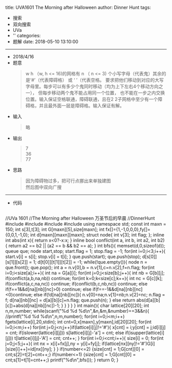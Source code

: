 title: UVA1601 The Morning after Halloween
author: Dinner Hunt
tags:
  - 搜索
  - 双向搜索
  - UVa
  - ''
categories:
  - 题解
date: 2018-05-10 13:10:00
---
* 2018/4/16    
 * 题意  
     > w h （w, h <= 16)的网格有 n （ n <= 3) 个小写字母（代表鬼）其余的是‘#’（代表障碍格） 或 ‘ ’（代表空格。 要求把他们移动到对应的大写字母里。每步可以有多少个鬼同时移动（均为上下左右4个移动方向之一）， 但每步移动两个鬼不能占用同一个位置， 也不能在一步之内交换位置。输入保证空格联通，障碍联通，且在2 2子网格中至少有一个障碍格，并且最外面一层是障碍格。输入保证有解。
     
 <!--more-->
 * 输入
	> 略
 * 输出
   >7  
      36  
      77

 * 思路
     >因为障碍物过多，把可行点挪出来单独建图  
      然后图中双向广搜
      
 ---
 * 代码
       
    ```cpp
//UVa 1601
//The Morning after Halloween 万圣节后的早晨
//DinnerHunt
#include <cstdio>
#include <queue>
#include <cctype>
#include <cstring>
using namespace std;
const int maxn = 150;
int s[3],t[3];
int G[maxn][5],size[maxn];
int fx[]={1,-1,0,0,0},fy[]={0,0,1,-1,0};
int d[maxn][maxn][maxn];
struct node{
    int v[3];
    int flag;
};
inline int abs(int x){
    return x<0?-x:x;
}
inline bool conflict(int a, int b, int a2, int b2) {
  return a2 == b2 || (a2 == b && b2 == a);
}
int bfs(){
    memset(d,0,sizeof(d));
    queue<node> que;
    node start,stop;
    start.flag = 1;
    stop.flag = -1;
    for(int i=0;i<3;i++){
        start.v[i] = s[i];
        stop.v[i] = t[i];
    }
    que.push(start);
    que.push(stop);
    d[s[0]][s[1]][s[2]] = 1;
    d[t[0]][t[1]][t[2]] = -1;
    while(!que.empty()){
        node n = que.front();
        que.pop();
        int a = n.v[0],b = n.v[1],c=n.v[2],f=n.flag;
        for(int i=0;i<size[a];i++){
            int na = G[a][i];
            for(int j=0;j<size[b];j++){
                int nb = G[b][j];
                if(conflict(a,b,na,nb)) continue;
                for(int k=0;k<size[c];k++){
                    int nc = G[c][k];
                    if(conflict(a,c,na,nc)) continue;
                    if(conflict(b,c,nb,nc)) continue;
                    else if(f==1&&d[na][nb][nc]>0) continue;
                    else if(f==-1&&d[na][nb][nc]<0)continue;
                    else if(!d[na][nb][nc]){
                        n.v[0]=na;n.v[1]=nb;n.v[2]=nc;
                        n.flag = f;
                        d[na][nb][nc] = d[a][b][c]+n.flag;
                        que.push(n);
                    }
                    else return abs(d[a][b][c])+abs(d[na][nb][nc])-1;
                }
            }
        }
    }
}
int main(){
    char lattice[20][20];
    int n,m,number;
    while(scanf("%d %d %d\n",&n,&m,&number)==3&&n){
        //printf("%d %d %d\n",n,m,number);
        for(int i=0;i<m;i++) fgets(lattice[i],20,stdin);
        int cnt=0,x[maxn],y[maxn],id[20][20];
        for(int i=0;i<m;i++)
            for(int j=0;j<n;j++)if(lattice[i][j]!='#'){
                x[cnt] = i;y[cnt] = j;id[i][j] = cnt;
                if(islower(lattice[i][j])) s[lattice[i][j]-'a'] = cnt;
                else if(isupper(lattice[i][j])) t[lattice[i][j]-'A'] = cnt;
                cnt++;
            }
        for(int i=0;i<cnt;i++){
            size[i] = 0;
            for(int j=0;j<5;j++){
                int nx = x[i]+fx[j],ny = y[i]+fy[j];
                if(lattice[nx][ny]!='#')G[i][size[i]++]=id[nx][ny];
            }
        }
        if(number<=2) {size[cnt] = 1;G[cnt][0] = cnt;s[2]=t[2]=cnt++;}
        if(number<=1) {size[cnt] = 1;G[cnt][0] = cnt;s[1]=t[1]=cnt++;}
        printf("%d\n",bfs());
    }
    return 0;
}
 ```
